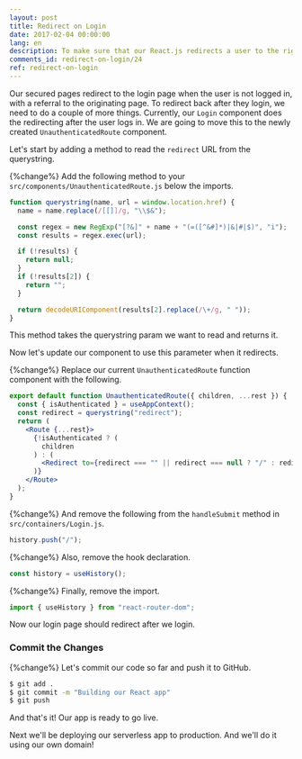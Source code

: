 ```yaml
---
layout: post
title: Redirect on Login
date: 2017-02-04 00:00:00
lang: en
description: To make sure that our React.js redirects a user to the right page after they login, we are going to use the React Router useHistory hook.
comments_id: redirect-on-login/24
ref: redirect-on-login
---
```


Our secured pages redirect to the login page when the user is not logged in, with a referral to the originating page. To redirect back after they login, we need to do a couple of more things. Currently, our `Login` component does the redirecting after the user logs in. We are going to move this to the newly created `UnauthenticatedRoute` component.

Let's start by adding a method to read the `redirect` URL from the querystring.

{%change%} Add the following method to your `src/components/UnauthenticatedRoute.js` below the imports.

``` jsx
function querystring(name, url = window.location.href) {
  name = name.replace(/[[]]/g, "\\$&");

  const regex = new RegExp("[?&]" + name + "(=([^&#]*)|&|#|$)", "i");
  const results = regex.exec(url);

  if (!results) {
    return null;
  }
  if (!results[2]) {
    return "";
  }

  return decodeURIComponent(results[2].replace(/\+/g, " "));
}
```

This method takes the querystring param we want to read and returns it.

Now let's update our component to use this parameter when it redirects.

{%change%} Replace our current `UnauthenticatedRoute` function component with the following.

``` jsx
export default function UnauthenticatedRoute({ children, ...rest }) {
  const { isAuthenticated } = useAppContext();
  const redirect = querystring("redirect");
  return (
    <Route {...rest}>
      {!isAuthenticated ? (
        children
      ) : (
        <Redirect to={redirect === "" || redirect === null ? "/" : redirect} />
      )}
    </Route>
  );
}
```

{%change%} And remove the following from the `handleSubmit` method in `src/containers/Login.js`.

``` jsx
history.push("/");
```

{%change%} Also, remove the hook declaration.

``` jsx
const history = useHistory();
```

{%change%} Finally, remove the import.

``` jsx
import { useHistory } from "react-router-dom";
```

Now our login page should redirect after we login.

### Commit the Changes

{%change%} Let's commit our code so far and push it to GitHub.

``` bash
$ git add .
$ git commit -m "Building our React app"
$ git push
```

And that's it! Our app is ready to go live.

Next we'll be deploying our serverless app to production. And we'll do it using our own domain!
